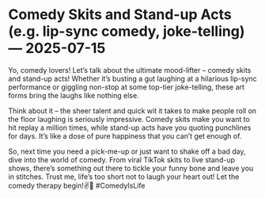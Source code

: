 # Comedy Skits and Stand-up Acts (e.g. lip-sync comedy, joke-telling) — 2025-07-15

Yo, comedy lovers! Let’s talk about the ultimate mood-lifter – comedy skits and stand-up acts! Whether it’s busting a gut laughing at a hilarious lip-sync performance or giggling non-stop at some top-tier joke-telling, these art forms bring the laughs like nothing else.

Think about it – the sheer talent and quick wit it takes to make people roll on the floor laughing is seriously impressive. Comedy skits make you want to hit replay a million times, while stand-up acts have you quoting punchlines for days. It’s like a dose of pure happiness that you can’t get enough of.

So, next time you need a pick-me-up or just want to shake off a bad day, dive into the world of comedy. From viral TikTok skits to live stand-up shows, there’s something out there to tickle your funny bone and leave you in stitches. Trust me, life’s too short not to laugh your heart out! Let the comedy therapy begin!✌️🤣 #ComedyIsLife
